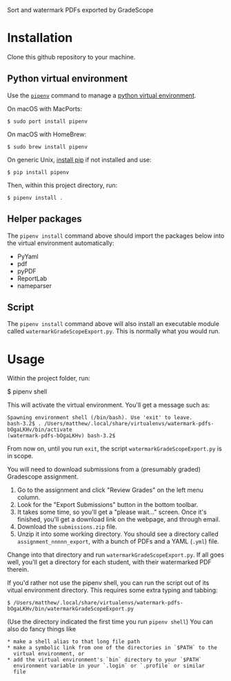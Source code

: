 Sort and watermark PDFs exported by GradeScope

# Installation

Clone this github repository to your machine.

## Python virtual environment

Use the [`pipenv`](https://docs.pipenv.org/#install-pipenv-today) command to manage a [python virtual environment](https://packaging.python.org/guides/installing-using-pip-and-virtualenv/).

On macOS with MacPorts:

    $ sudo port install pipenv

On macOS with HomeBrew:

    $ sudo brew install pipenv

On generic Unix, [install pip](https://pip.pypa.io/en/stable/installing/) if not installed and use:

    $ pip install pipenv

Then, within this project directory, run:

    $ pipenv install .

## Helper packages

The `pipenv install` command above should import the packages below into the virtual environment automatically:

  * PyYaml 
  * pdf
  * pyPDF
  * ReportLab
  * nameparser
    
## Script

The `pipenv install` command above will also install an executable module called `watermarkGradeScopeExport.py`.  This is normally what you would run.

# Usage

Within the project folder, run:

$ pipenv shell

This will activate the virtual environment.  You'll get a message such as:

    Spawning environment shell (/bin/bash). Use 'exit' to leave.
    bash-3.2$ . /Users/matthew/.local/share/virtualenvs/watermark-pdfs-bOgaLKHv/bin/activate
    (watermark-pdfs-bOgaLKHv) bash-3.2$

From now on, until you run `exit`, the script `watermarkGradeScopeExport.py` is in scope.  

You will need to download submissions from a (presumably graded) Gradescope assignment.  

1. Go to the assignment and click "Review Grades" on the left menu column.
2. Look for the "Export Submissions" button in the bottom toolbar.
3. It takes some time, so you'll get a "please wait..." screen.  Once it's finished, you'll get a download link on the webpage, and through email.
4. Download the `submissions.zip` file.
5. Unzip it into some working directory.  You should see a directory called `assignment_nnnnn_export`, with a bunch of PDFs and a YAML (`.yml`) file.  

Change into that directory and run `watermarkGradeScopeExport.py`.  If all goes well, you'll get a directory for each student, with their watermarked PDF therein.

If you'd rather not use the pipenv shell, you can run the script out of its
vitual environment directory.  This requires some extra typing and tabbing:

    $ /Users/matthew/.local/share/virtualenvs/watermark-pdfs-bOgaLKHv/bin/watermarkGradeScopeExport.py

(Use the directory indicated the first time you run `pipenv shell`)  You can
also do fancy things like

    * make a shell alias to that long file path
    * make a symbolic link from one of the directories in `$PATH` to the
      virtual environment, or
    * add the virtual environment's `bin` directory to your `$PATH` 
      environment variable in your `.login` or `.profile` or similar
      file


